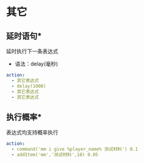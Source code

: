 # 其它

## 延时语句*

延时执行下一条表达式

- 语法：delay(毫秒)

```yaml
action:
  - 其它表达式
  - delay(1000)
  - 其它表达式
  - 其它表达式
```

## 执行概率*

表达式均支持概率执行

```yaml
action:
  - command('mm i give %player_name% 测试材料') 0.1
  - addItem('mm','测试材料',10) 0.05
```
